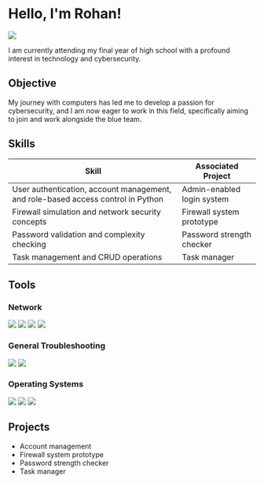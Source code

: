 # Hello, I'm Rohan!
<a href="https://www.linkedin.com/in/rohan-rai-8b9011353/"><img src="https://img.shields.io/badge/-LinkedIn-0072b1?&style=for-the-badge&logo=linkedin&logoColor=white" /></a>

I am currently attending my final year of high school with a profound interest in technology and cybersecurity.

## Objective
My journey with computers has led me to develop a passion for cybersecurity, and I am now eager to work in this field, specifically aiming to join and work alongside the blue team.

## Skills
| Skill                                         | Associated Project         |
|-----------------------------------------------|----------------------------|
| User authentication, account management, and role-based access control in Python          | Admin-enabled login system|
| Firewall simulation and network security concepts                  | Firewall system prototype|
| Password validation and complexity checking | Password strength checker|
| Task management and CRUD operations         | Task manager|

## Tools
### Network
<div>
    <img src="https://img.shields.io/badge/-Wireshark-1679A7?&style=for-the-badge&logo=Wireshark&logoColor=white" />
    <img src="https://img.shields.io/badge/-Nmap-000000?&style=for-the-badge&logo=Nmap&logoColor=white" />
    <img src="https://img.shields.io/badge/-Ping-00A9E0?&style=for-the-badge&logo=ping&logoColor=white" />
    <img src="https://img.shields.io/badge/-Traceroute-0072CE?&style=for-the-badge&logo=traceroute&logoColor=white" />
</div>

### General Troubleshooting
<div>
    <img src="https://img.shields.io/badge/-IPconfig-0078D4?&style=for-the-badge&logo=windows&logoColor=white" />
    <img src="https://img.shields.io/badge/-Netstat-008C45?&style=for-the-badge&logo=linux&logoColor=white" />
</div>

### Operating Systems
<div>
    <img src="https://img.shields.io/badge/-macOS-000000?&style=for-the-badge&logo=apple&logoColor=white" />
    <img src="https://img.shields.io/badge/-Linux-FCC624?&style=for-the-badge&logo=linux&logoColor=black" />
    <img src="https://img.shields.io/badge/-Windows-0078D4?&style=for-the-badge&logo=windows&logoColor=white" />
</div>

## Projects
- Account management
- Firewall system prototype
- Password strength checker
- Task manager
